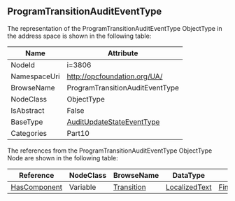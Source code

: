 <!-- objecttype -->
## ProgramTransitionAuditEventType
  
<!-- end of text -->
The representation of the ProgramTransitionAuditEventType ObjectType in the address space is shown in the following table:  

|Name|Attribute|
|---|---|
|NodeId|i=3806|
|NamespaceUri|http://opcfoundation.org/UA/|
|BrowseName|ProgramTransitionAuditEventType|
|NodeClass|ObjectType|
|IsAbstract|False|
|BaseType|[AuditUpdateStateEventType](../../../Part5/ObjectTypes/AuditUpdateStateEventType/readme.md)|
|Categories|Part10|

The references from the ProgramTransitionAuditEventType ObjectType Node are shown in the following table:  

|Reference|NodeClass|BrowseName|DataType|TypeDefinition|ModellingRule|
|---|---|---|---|---|---|
|[HasComponent](../../../Part3/ReferenceTypes/HasComponent/readme.md)|Variable|[Transition](#Transition)|[LocalizedText](../../../Part3/DataTypes/LocalizedText/readme.md)|[FiniteTransitionVariableType](../../Part5/VariableTypes/FiniteTransitionVariableType/readme.md)|[Mandatory](../../Objects/Mandatory/readme.md)|


